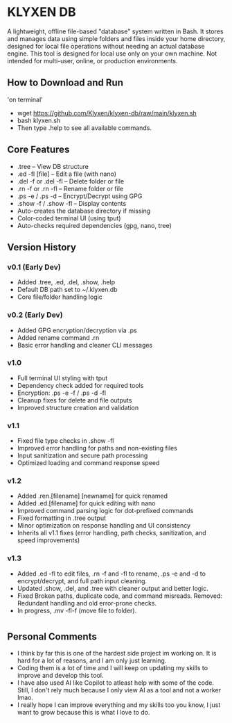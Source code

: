 # KLYXEN DB
A lightweight, offline file-based "database" system written in Bash. It stores and manages data using simple folders and files inside your home directory, designed for local file operations without needing an actual database engine.
This tool is designed for local use only on your own machine.
Not intended for multi-user, online, or production environments.

###
## How to Download and Run
'on terminal'
- wget https://github.com/Klyxen/klyxen-db/raw/main/klyxen.sh
- bash klyxen.sh
- Then type .help to see all available commands.
###
## Core Features
- .tree – View DB structure
- .ed -fl [file] – Edit a file (with nano)
- .del -f or .del -fl – Delete folder or file
- .rn -f or .rn -fl – Rename folder or file
- .ps -e / .ps -d – Encrypt/Decrypt using GPG
- .show -f / .show -fl – Display contents
- Auto-creates the database directory if missing
- Color-coded terminal UI (using tput)
- Auto-checks required dependencies (gpg, nano, tree)
###
## Version History
### v0.1 (Early Dev)
- Added .tree, .ed, .del, .show, .help
- Default DB path set to ~/.klyxen.db
- Core file/folder handling logic
###
### v0.2 (Early Dev)
- Added GPG encryption/decryption via .ps
- Added rename command .rn
- Basic error handling and cleaner CLI messages
###
### v1.0
- Full terminal UI styling with tput
- Dependency check added for required tools
- Encryption: .ps -e -f / .ps -d -fl
- Cleanup fixes for delete and file outputs
- Improved structure creation and validation
###
### v1.1
- Fixed file type checks in .show -fl
- Improved error handling for paths and non-existing files
- Input sanitization and secure path processing
- Optimized loading and command response speed
###
### v1.2
- Added .ren.[filename] [newname] for quick renamed
- Added .ed.[filename] for quick editing with nano
- Improved command parsing logic for dot-prefixed commands
- Fixed formatting in .tree output
- Minor optimization on response handling and UI consistency
- Inherits all v1.1 fixes (error handling, path checks, sanitization, and speed improvements)
###
### v1.3
- Added .ed -fl to edit files, .rn -f and -fl to rename, .ps -e and -d to encrypt/decrypt, and full path input cleaning.
- Updated .show, .del, and .tree with cleaner output and better logic.
- Fixed Broken paths, duplicate code, and command misreads.
Removed: Redundant handling and old error-prone checks.
- In progress, .mv -fl-f (move file to folder).
###
#
## Personal Comments
- I think by far this is one of the hardest side project im working on. It is hard for a lot of reasons, and I am only just learning.
- Coding them is a lot of time and I will keep on updating my skills to improve and develop this tool.
- I have also used AI like Copilot to atleast help with some of the code. Still, I don't rely much because I only view AI as a tool and not a worker lmao.
- I really hope I can improve everything and my skills too you know, I just want to grow because this is what I love to do.
#
